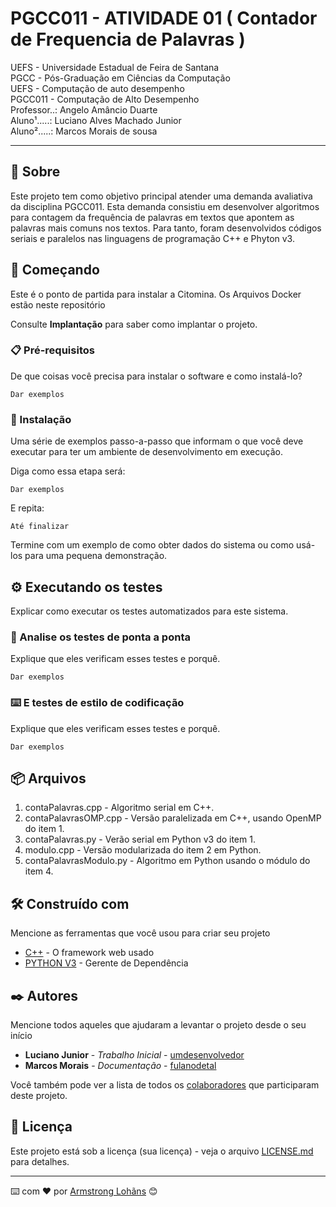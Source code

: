 # PGCC011 - ATIVIDADE 01 ( Contador de Frequencia de Palavras )
UEFS - Universidade Estadual de Feira de Santana <br />
PGCC - Pós-Graduação em Ciências da Computação <br />
UEFS - Computação de auto desempenho <br />
PGCC011 - Computação de Alto Desempenho <br />
Professor..: Angelo Amâncio Duarte <br /> 
Aluno¹.....: Luciano Alves Machado Junior <br />
Aluno².....: Marcos Morais de sousa <br />

<hr />

## 🎁 Sobre

Este projeto tem como objetivo principal atender uma demanda avaliativa da disciplina PGCC011. Esta demanda consistiu em desenvolver algoritmos para contagem da frequência de palavras em textos que apontem as palavras mais comuns nos textos. Para tanto, foram desenvolvidos códigos seriais e paralelos nas linguagens de programação C++ e Phyton v3.


## 🚀 Começando

Este é o ponto de partida para instalar a Citomina. Os Arquivos Docker estão neste repositório

Consulte **Implantação** para saber como implantar o projeto.

### 📋 Pré-requisitos

De que coisas você precisa para instalar o software e como instalá-lo?

```
Dar exemplos
```

### 🔧 Instalação

Uma série de exemplos passo-a-passo que informam o que você deve executar para ter um ambiente de desenvolvimento em execução.

Diga como essa etapa será:

```
Dar exemplos
```

E repita:

```
Até finalizar
```

Termine com um exemplo de como obter dados do sistema ou como usá-los para uma pequena demonstração.

## ⚙️ Executando os testes

Explicar como executar os testes automatizados para este sistema.

### 🔩 Analise os testes de ponta a ponta

Explique que eles verificam esses testes e porquê.

```
Dar exemplos
```

### ⌨️ E testes de estilo de codificação

Explique que eles verificam esses testes e porquê.

```
Dar exemplos
```

## 📦 Arquivos

1. contaPalavras.cpp - Algoritmo serial em C++.
2. contaPalavrasOMP.cpp - Versão paralelizada em C++, usando OpenMP do item 1.
3. contaPalavras.py - Verão serial em Python v3 do item 1.
4. modulo.cpp - Versão modularizada do item 2 em Python.
5. contaPalavrasModulo.py - Algoritmo em Python usando o módulo do item 4.

## 🛠️ Construído com

Mencione as ferramentas que você usou para criar seu projeto

* [C++](http://www.dropwizard.io/1.0.2/docs/) - O framework web usado
* [PYTHON V3](https://maven.apache.org/) - Gerente de Dependência

## ✒️ Autores

Mencione todos aqueles que ajudaram a levantar o projeto desde o seu início

* **Luciano Junior** - *Trabalho Inicial* - [umdesenvolvedor](https://github.com/mmstec)
* **Marcos Morais** - *Documentação* - [fulanodetal](https://github.com/mmstec)

Você também pode ver a lista de todos os [colaboradores](https://github.com/usuario/projeto/colaboradores) que participaram deste projeto.

## 📄 Licença

Este projeto está sob a licença (sua licença) - veja o arquivo [LICENSE.md](https://github.com/usuario/projeto/licenca) para detalhes.



---
⌨️ com ❤️ por [Armstrong Lohãns](https://gist.github.com/lohhans) 😊
